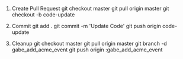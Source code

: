 1. Create Pull Request
git checkout master
git pull origin master
git checkout -b code-update

2. Commit
git add .
git commit -m 'Update Code'
git push origin code-update

3. Cleanup
git checkout master
git pull origin master
git branch -d gabe_add_acme_event
git push origin :gabe_add_acme_event
